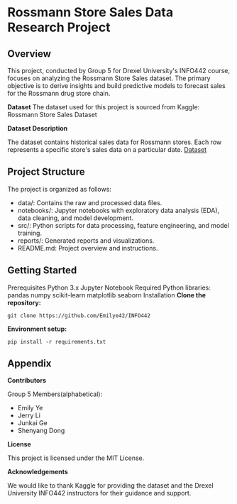 # Rossmann Store Sales Data Research Project

## Overview
This project, conducted by Group 5 for Drexel University's INFO442 course, focuses on analyzing the Rossmann Store Sales dataset. The primary objective is to derive insights and build predictive models to forecast sales for the Rossmann drug store chain.

**Dataset**
The dataset used for this project is sourced from Kaggle:
Rossmann Store Sales Dataset

**Dataset Description**

The dataset contains historical sales data for Rossmann stores. Each row represents a specific store's sales data on a particular date.
[Dataset](https://www.kaggle.com/code/uttam94/time-series-analysis-using-prophet)

## Project Structure

The project is organized as follows:

- data/: Contains the raw and processed data files.
- notebooks/: Jupyter notebooks with exploratory data analysis (EDA), data cleaning, and model development.
- src/: Python scripts for data processing, feature engineering, and model training.
- reports/: Generated reports and visualizations.
- README.md: Project overview and instructions.

## Getting Started

Prerequisites
Python 3.x
Jupyter Notebook
Required Python libraries:
pandas
numpy
scikit-learn
matplotlib
seaborn
Installation
**Clone the repository:**
```
git clone https://github.com/Emilye42/INFO442
```
**Environment setup:**
```
pip install -r requirements.txt
```

## Appendix
**Contributors**

Group 5 Members(alphabetical):
- Emily Ye
- Jerry Li
- Junkai Ge
- Shenyang Dong

**License**


This project is licensed under the MIT License.

**Acknowledgements**


We would like to thank Kaggle for providing the dataset and the Drexel University INFO442 instructors for their guidance and support.
